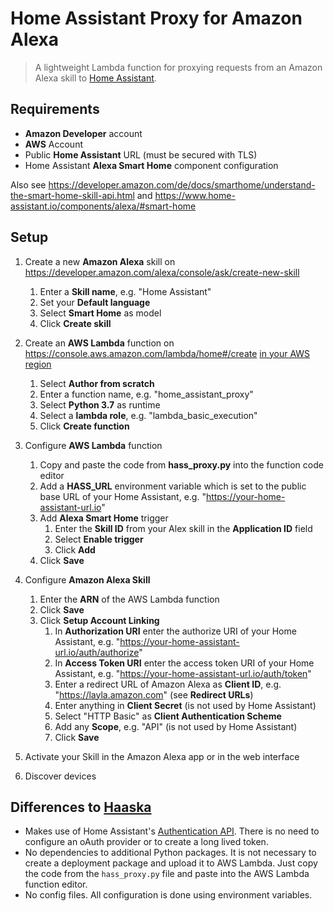 # Home Assistant Proxy for Amazon Alexa

> A lightweight Lambda function for proxying requests from an Amazon Alexa skill to [Home Assistant](https://home-assistant.io/).

## Requirements

* **Amazon Developer** account
* **AWS** Account
* Public **Home Assistant** URL (must be secured with TLS)
* Home Assistant **Alexa Smart Home** component configuration

Also see https://developer.amazon.com/de/docs/smarthome/understand-the-smart-home-skill-api.html and https://www.home-assistant.io/components/alexa/#smart-home

## Setup

1. Create a new **Amazon Alexa** skill on https://developer.amazon.com/alexa/console/ask/create-new-skill
   1. Enter a **Skill name**, e.g. "Home Assistant"
   2. Set your **Default language**
   3. Select **Smart Home** as model
   4. Click **Create skill**

2. Create an **AWS Lambda** function on https://console.aws.amazon.com/lambda/home#/create [in your AWS region](https://developer.amazon.com/de/docs/smarthome/steps-to-build-a-smart-home-skill.html#configure-the-smart-home-service-endpoint)
   1. Select **Author from scratch**
   2. Enter a function name, e.g. "home_assistant_proxy"
   3. Select **Python 3.7** as runtime
   4. Select a **lambda role**, e.g. "lambda_basic_execution"
   5. Click **Create function**

3. Configure **AWS Lambda** function
   1. Copy and paste the code from **hass_proxy.py** into the function code editor
   2. Add a **HASS_URL** environment variable which is set to the public base URL of your Home Assistant, e.g. "https://your-home-assistant-url.io"
   3. Add **Alexa Smart Home** trigger
      1. Enter the **Skill ID** from your Alex skill in the **Application ID** field
      2. Select **Enable trigger**
      3. Click **Add**
   4. Click **Save**

4. Configure **Amazon Alexa Skill**
   1. Enter the **ARN** of the AWS Lambda function
   2. Click **Save**
   3. Click **Setup Account Linking**
      1. In **Authorization URI** enter the authorize URI of your Home Assistant, e.g. "https://your-home-assistant-url.io/auth/authorize"
      2. In **Access Token URI** enter the access token URI of your Home Assistant, e.g. "https://your-home-assistant-url.io/auth/token"
      3. Enter a redirect URL of Amazon Alexa as  **Client ID**, e.g. "https://layla.amazon.com" (see **Redirect URLs**)
      4. Enter anything in **Client Secret** (is not used by Home Assistant)
      5. Select "HTTP Basic" as **Client Authentication Scheme**
      6. Add any **Scope**, e.g. "API" (is not used by Home Assistant)
      7. Click **Save**
5. Activate your Skill in the Amazon Alexa app or in the web interface
6. Discover devices

## Differences to [Haaska](https://github.com/mike-grant/haaska)

* Makes use of Home Assistant's [Authentication API](https://developers.home-assistant.io/docs/en/auth_api.html). There is no need to configure an oAuth provider or to create a long lived token.
* No dependencies to additional Python packages. It is not necessary to create a deployment package and upload it to AWS Lambda. Just copy the code from the `hass_proxy.py` file and paste into the AWS Lambda function editor.
* No config files. All configuration is done using environment variables.
